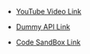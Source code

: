 - [YouTube Video Link](https://youtu.be/J-QIayOSDN8?si=d6NTH3B7TqNq0MH3)

- [Dummy API Link](https://dummyjson.com/products/?limit=500)

- [Code SandBox Link](https://codesandbox.io/p/sandbox/pagination-using-react-kkxndd)